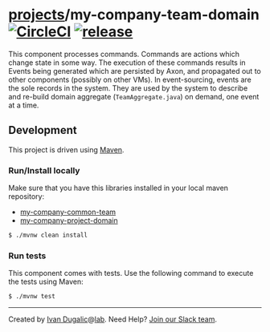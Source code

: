# [projects](http://ivans-innovation-lab.github.io/projects)/my-company-team-domain [![CircleCI](https://circleci.com/gh/ivans-innovation-lab/my-company-team-domain.svg?style=svg)](https://circleci.com/gh/ivans-innovation-lab/my-company-team-domain) [![release](http://github-release-version.herokuapp.com/github/ivans-innovation-lab/my-company-team-domain/release.svg?style=flat)](https://github.com/ivans-innovation-lab/my-company-team-domain/releases/latest)

This component processes commands. Commands are actions which change state in some way. The execution of these commands results in Events being generated which are persisted by Axon, and propagated out to other components (possibly on other VMs). In event-sourcing, events are the sole records in the system. They are used by the system to describe and re-build domain aggregate (`TeamAggregate.java`) on demand, one event at a time.

## Development

This project is driven using [Maven][mvn].

[mvn]: https://maven.apache.org/

### Run/Install locally
 
Make sure that you have this libraries installed in your local maven repository:

 - [my-company-common-team](https://github.com/ivans-innovation-lab/my-company-common/tree/master/my-company-common-team)
 - [my-company-project-domain](https://github.com/ivans-innovation-lab/my-company-project-domain)

```bash
$ ./mvnw clean install
```

### Run tests

This component comes with tests. Use the following command to execute the tests using Maven:

```bash
$ ./mvnw test
```

---
Created by [Ivan Dugalic][idugalic]@[lab][lab].
Need Help?  [Join our Slack team][slack].

[idugalic]: http://idugalic.pro
[lab]: http://lab.idugalic.pro
[slack]: https://join.slack.com/t/idugalic/signup
